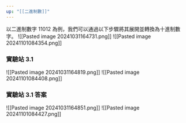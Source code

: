 ```yaml
---
up: "[[二進制數​]]"
---
```

以二進制數字 11012 為例，我們可以通過以下步驟將其展開並轉換為十進制數字。​
![[Pasted image 20241031164731.png]]
![[Pasted image 20241101084354.png]]
### 實驗站 3.1
![[Pasted image 20241031164819.png]]
![[Pasted image 20241101084408.png]]

### 實驗站 3.1 答案
![[Pasted image 20241031164851.png]]
![[Pasted image 20241101084427.png]]

